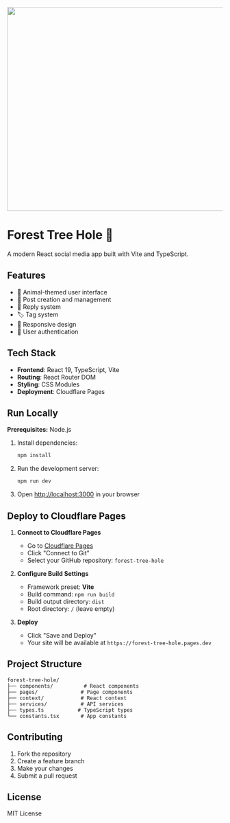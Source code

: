 <div align="center">
<img width="1200" height="475" alt="GHBanner" src="https://github.com/user-attachments/assets/0aa67016-6eaf-458a-adb2-6e31a0763ed6" />
</div>

# Forest Tree Hole 🌳

A modern React social media app built with Vite and TypeScript.

## Features

- 🐾 Animal-themed user interface
- 📝 Post creation and management
- 💬 Reply system
- 🏷️ Tag system
- 📱 Responsive design
- 🔐 User authentication

## Tech Stack

- **Frontend**: React 19, TypeScript, Vite
- **Routing**: React Router DOM
- **Styling**: CSS Modules
- **Deployment**: Cloudflare Pages

## Run Locally

**Prerequisites:** Node.js

1. Install dependencies:
   ```bash
   npm install
   ```

2. Run the development server:
   ```bash
   npm run dev
   ```

3. Open [http://localhost:3000](http://localhost:3000) in your browser

## Deploy to Cloudflare Pages

1. **Connect to Cloudflare Pages**
   - Go to [Cloudflare Pages](https://pages.cloudflare.com/)
   - Click "Connect to Git"
   - Select your GitHub repository: `forest-tree-hole`

2. **Configure Build Settings**
   - Framework preset: **Vite**
   - Build command: `npm run build`
   - Build output directory: `dist`
   - Root directory: `/` (leave empty)

3. **Deploy**
   - Click "Save and Deploy"
   - Your site will be available at `https://forest-tree-hole.pages.dev`

## Project Structure

```
forest-tree-hole/
├── components/          # React components
├── pages/              # Page components
├── context/            # React context
├── services/           # API services
├── types.ts           # TypeScript types
└── constants.tsx       # App constants
```

## Contributing

1. Fork the repository
2. Create a feature branch
3. Make your changes
4. Submit a pull request

## License

MIT License
